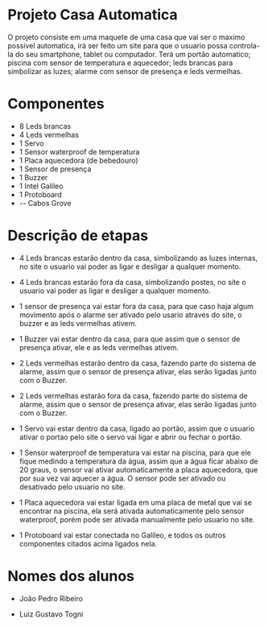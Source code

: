 # Projeto Casa Automatica

O projeto consiste em uma maquete de uma casa que vai ser o maximo possivel automatica, irá ser feito um site para que o usuario possa controla-la do seu smartphone, tablet ou computador. Terá um portão automatico; piscina com sensor de temperatura e aquecedor; leds brancas para simbolizar as luzes; alarme com sensor de presença e leds vermelhas.

# Componentes

- 8 Leds brancas 
- 4 Leds vermelhas 
- 1 Servo 
- 1 Sensor waterproof de temperatura
- 1 Placa aquecedora (de bebedouro)
- 1 Sensor de presença 
- 1 Buzzer
- 1 Intel Galileo 
- 1 Protoboard
- -- Cabos Grove

# Descrição de etapas

- 4 Leds brancas estarão dentro da casa, simbolizando as luzes internas, no site o usuario vai poder as ligar e desligar a qualquer momento.

- 4 Leds brancas estarão fora da casa, simbolizando postes, no site o usuario vai poder as ligar e desligar a qualquer momento.

- 1 sensor de presença vai estar fora da casa, para que caso haja algum movimento após o alarme ser ativado pelo usario atraves do site, o buzzer e as leds vermelhas ativem.

- 1 Buzzer vai estar dentro da casa, para que assim que o sensor de presença ativar, ele e as leds vermelhas ativem.

- 2 Leds vermelhas estarão dentro da casa, fazendo parte do sistema de alarme, assim que o sensor de presença ativar, elas serão ligadas junto com o Buzzer.

- 2 Leds vermelhas estarão fora da casa, fazendo parte do sistema de alarme, assim que o sensor de presença ativar, elas serão ligadas junto com o Buzzer.

- 1 Servo vai estar dentro da casa, ligado ao portão, assim que o usuario ativar o portao pelo site o servo vai ligar e abrir ou fechar o portão.

- 1 Sensor waterproof de temperatura vai estar na piscina, para que ele fique medindo a temperatura da água, assim que a água ficar abaixo de 20 graus, o sensor vai ativar automaticamente a placa aquecedora, que por sua vez vai aquecer a água. O sensor pode ser ativado ou desativado pelo usuario no site.

- 1 Placa aquecedora vai estar ligada em uma placa de metal que vai se encontrar na piscina, ela será ativada automaticamente pelo sensor waterproof, porém pode ser ativada manualmente pelo usuario no site.

- 1 Protoboard vai estar conectada no Galileo, e todos os outros componentes citados acima ligados nela.

# Nomes dos alunos

- João Pedro Ribeiro

- Luiz Gustavo Togni
